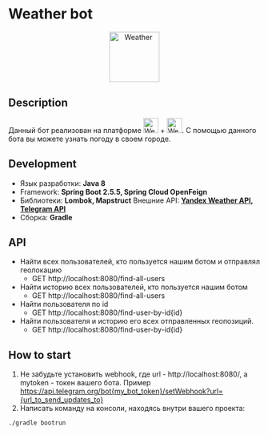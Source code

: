
# Weather bot
<p align="center"><img src="https://cdn-icons.flaticon.com/png/128/3750/premium/3750446.png?token=exp=1638378263~hmac=cd9fc94efd36b554c9fb74a2f9d0ca3a"
 alt="Weather" height="100" />
 
 ## Description
 
 Данный бот реализован на платформе <img src="https://cdn.freebiesupply.com/logos/large/2x/java-2-logo-png-transparent.png"
 alt="Weather" height="30" /> + <img src="https://download.logo.wine/logo/Spring_Framework/Spring_Framework-Logo.wine.png"
 alt="Weather" height="30" />. С помощью данного бота вы можете узнать погоду в своем городе. 
 
 ## Development
 
 - Язык разработки: **Java 8**
- Framework: **Spring Boot 2.5.5, Spring Cloud OpenFeign**
- Библиотеки: **Lombok, Mapstruct**
Внешние API: **[Yandex Weather API](https://yandex.com/dev/weather/doc/dg/concepts/about.html "Yandex Weather API"), [Telegram API](https://core.telegram.org/ "Telegram Api")** 
- Сборка: **Gradle**

## API

- Найти всех пользователей, кто пользуется нашим ботом и отправлял геолокацию
  - GET http://localhost:8080/find-all-users
- Найти историю всех пользователей, кто пользуется нашим ботом
  - GET http://localhost:8080/find-all-users
- Найти пользователя по id
  - GET http://localhost:8080/find-user-by-id{id}
- Найти пользователя и историю его всех отправленных геопозиций.
  - GET http://localhost:8080/find-user-by-id{id}
 
 ## How to start
1. Не забудьте установить webhook, где url - http://localhost:8080/, a mytoken - токен вашего бота. Пример https://api.telegram.org/bot{my_bot_token}/setWebhook?url={url_to_send_updates_to}
2. Написать команду на консоли, находясь внутри вашего проекта:
 ```console
 ./gradle bootrun
 ```
 



  
  
 
 
